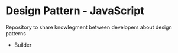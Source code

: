 # Design Pattern - JavaScript
Repository to share knowlegment between developers about design patterns

* Builder
